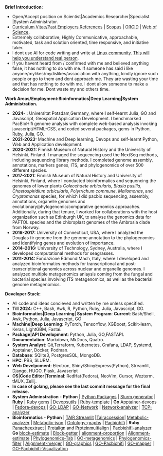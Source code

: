 **Brief Introduction:**

- Open/Accept position on Scientist|Academics Researcher|Specialist |System Administrator. 
- [Curriculum Vitae/Past Employers References](https://github.com/codecreatede/codecreatede/blob/main/Curriculum_Vitae_Gaurav_Sablok_2024.pdf) | [Scopus](https://www.scopus.com/authid/detail.uri?authorId=36633064300) | [ORCID](https://orcid.org/0000-0002-4157-9405) | [Web of Science](https://www.webofscience.com/wos/author/record/C-5940-2014). 
- Extremely collaborative, Highly Communicative, approachable, motivated, task and solution oriented, time responsive, and initiative taker.
- I dont use AI for code writing and write at [Linux community](https://linuxcommunity.io/). [This will help you understand real person](https://drive.google.com/file/d/1pOfBWigcJAuQitLSdpxnD1YZ3hB6ZkU0/view?usp=sharing). 
-  If you havent heard from / confirmed with me and believed anything false, it has nothing to do with me. If someone has said i like anyone/mylikes/mydislikes/association with anything, kindly ignore such people or go to them and dont approach me. They are wasting your time and that has nothing to do with me. I dont allow someone to make a decision for me. Dont waste my and others time. 

**Work Areas/Employment:Bioinformatics|Deep Learning|System Administration.**
- **2024- :** Universitat Potsdam,Germany, where I self-learnt Julia, GO and Javascript, Geospatial Application Development. I benchmarked PacBioHifi genome analysis with complete web-based analysis invoking javascript/HTML-CSS, and coded several packages, gems in Python, Ruby, Julia, GO. 
- **2021-2023:** Machine and Deep learning, Devops and self-learnt Python, Web and Application development. 
- **2020-2021:** Finnish Museum of Natural History and the University of Helsinki, Finland. I managed the sequencing used the NextSeq methods, including sequencing library methods. I completed genome assembly, annotations, markers genes, ITS, and phylogenomics of over 500 different species.
- **2017-2021:** Finnish Museum of Natural History and University of Helsinki, Finland, where I conducted bioinformatics and sequencing the genomes of lower plants *Coleochaete orbicularis*, *Blasia pusilla*, *Chaetospiridium orbicularis*, *Polytrichum commune*, *Mallomonas*, and *Cryptomonas* species, for which I did pacbio sequencing, assembly, annotations, organelle genomes and evolutionary/phylogenomic/comparative genomics approaches. Additionally, during that tenure, I worked for collaborations with the host organization such as Edinburgh UK, to analyse the genomics data for PAFTOL species and the chloroplast genomes of the Ambrosia clade from Norway.
- **2016-2017:** University of Connecticut, USA, where I analyzed the Douglas fir genome from the genome annotation to the phylogenomics and identifying genes and evolution of importance.
- **2014–2016:** University of Technology, Sydney, Australia, where I developed computational methods for seagrasses.
- **2011-2014:** Fondazione Edmund Mach, Italy, where I developed and analyzed bioinformatics methods for transcriptional and post-transcriptional genomics across nuclear and organelle genomes. I analyzed multiple metagenomics anlaysis coming from the fungal and bacterial species involving ITS metagenomics, as well as the bacterial genome metagenomics.

**Developer Stack:** 
- All code and ideas concieved and written by me unless specified. 
- **Till 2024**: C++, Bash, Awk, R, Python, Ruby, Julia, Javascript, GO. 
- **Bioinformatics|Deep Learning| System Program**: **Current**: Bash/Shell, Awk, Python, Julia, Javascript, GO 
- **Machine|Deep Learning**: PyTorch, Tensorflow, XGBoost, Scikit-learn, Keras, LightGBM, Fastai. 
- **Package|API Development**: Python, Julia, GO,FASTAPI. **Documentation**: Markdown, MkDocs, Quatro.
- **System Analyst**: Git,Terraform, Kubernetes, Grafana, LDAP, Systemd, Apptainer, Docker, Podman. 
- **Database**: SQlite3, PostgresSQL, MongoDB. 
- **HPC**: PBS, SLURM.
- **Web Develpoment**: Electron, Shiny/ShinyExpress(Python), Streamlit, Django, HUGO, Flask, Javascript
- **OS|Code Editor|Terminal**: RedHat(Fedora), NeoVim, Cursor, Wezterm, tMUX, Zellij.
- **In case of golang, please see the last commit message for the final release.**
- **System Adminstration** - **Python** | [Python Packages](https://pypi.org/user/gauravcodepro/) |  [Slurm generator](https://github.com/codecreatede/universitat-potsdam-devops) | **Ruby** | [Ruby gems](https://rubygems.org/profiles/gauravcodepro) |  [Devopsutils](https://github.com/codecreatede/devops-system-profiler) | [Ruby-template](https://github.com/codecreatede/ruby-gem-create) | **Go** [Apptainer-devops](https://github.com/codecreatede/golang-apptainer-devops) | [Fedora-devops](https://github.com/codecreatede/fedora-devops) | [GO-LDAP](https://github.com/codecreatede/golang-ldap) | [GO-Network](https://github.com/codecreatede/go-network-analyzer) | [Network-analyzer](https://github.com/codecreatede/go-network-analyzer) | [TCP-analyzer](https://github.com/codecreatede/tcp-analyzer)
- **Bioinformatics** - **Python** | [TAIR Streamlit](https://githb.com/arabidopsis-genome-analyzer) |[Tairaccession](https://github.com/codecreatede/tairaccession)| [Metabolic-analyzer](https://github.com/codecreatede/BIGG-metabolic-analyzer-API) | [Metabolic-json](https://github.com/codecreatede/metabolic-json) | [Ontology-graphs](https://github.com/codecreatede/ontology-graphs) | [Pacbiohifi](https://github.com/codecreatede/pacbiohifi-desktop) | **Ruby** [Panacheextract](https://rubygems.org/gems/panacheextract) | [Protalign](https://github.com/codecreate/proteinalignment-annotation-gem) and [Proteinmultialign](https://github.com/codecreatede/protein-multialign-gem) | [Pacbiohifi-analyzer](https://github.com/codecreatede/pacbiohifi-analyzer) **Go** [block-estimate](https://github.com/codecreatede/go-alignment-block-estimate) | [Block-getter](https://github.com/codecreatede/go-alignment-block-getter) | [alignment-proportion](https://github.com/codecreatede/go-alignment-proportion) | [Alignment-estimate](https://github.com/codecreatede/go-alignment-estimate) | [Phylogenomics-Tab](https://github.com/codecreatede/go-phyloegenomics-tab) | [GO-metagenomics](https://github.com/codecreatede/go-metagenome-placer) | [Phylogenomics-filter](https://github.com/codecreatede/go-phylogenomics-filter) | [Alignment-merger](https://github.com/codecreatede/go-alignment-merger) | [GO-graphics](https://github.com/codecreatede/go-graphics) | [GO-Pacbiohifi](https://github.com/codecreatede/go-pacbiohifi) | [GO-mapper](https://github.com/codecreatede/go-mapper-diamond) | [GO-Pacbiohifi-Visualization](https://github.com/codecreatede/go-pacbiohifi-visualization)

